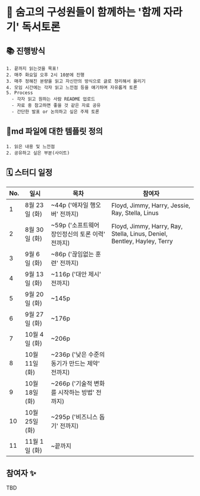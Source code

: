 # 🎉 숨고의 구성원들이 함께하는 '함께 자라기' 독서토론

## 📚 진행방식

```
1. 끝까지 읽는것을 목표!
2. 매주 화요일 오후 2시 10분에 진행
3. 매주 정해진 분량을 읽고 자신만의 방식으로 글로 정리해서 올리기
4. 모임 시간에는 각자 읽고 느낀점 등을 얘기하며 자유롭게 토론
5. Process
  - 각자 읽고 원하는 사람 README 업로드
  - 자료 중 참고하면 좋을 것 같은 자료 공유
  - 간단한 발표 or 논의하고 싶은 주제 토론
```

## 🎈md 파일에 대한 템플릿 정의

```
1. 읽은 내용 및 느낀점
2. 공유하고 싶은 부분(사이트)
```

## 🗓 스터디 일정

| No. | 일시         | 목차                                     | 참여자                                                                             |
|-----|-------------|-----------------------------------------|---------------------------------------------------------------------------------|
| 1   | 8월 23일 (화)  | ~44p ('애자일 행오버' 전까지)               | Floyd, Jimmy, Harry, Jessie, Ray, Stella, Linus                                 |
| 2   | 8월 30일 (화)  | ~59p ('소프트웨어 장인정신의 토론 이력' 전까지) | Floyd, Jimmy, Harry, Ray, Stella, Linus, Deniel, Bentley, Hayley, Terry |
| 3   | 9월 6일 (화)   | ~86p ('끊임없는 훈련' 전까지)               |                                                                                 |
| 4   | 9월 13일 (화)  | ~116p ('대안 제시' 전까지)                 |                                                                                 |
| 5   | 9월 20일 (화)  | ~145p                                  |                                                                                 |
| 6   | 9월 27일 (화)  | ~176p                                  |                                                                                 |
| 7   | 10월 4일 (화)  | ~206p                                  |                                                                                 |
| 8   | 10월 11일 (화) | ~236p ('낮은 수준의 동기가 만드는 제약' 전까지) |                                                                                 |
| 9   | 10월 18일 (화) | ~266p ('기술적 변화를 시작하는 방법' 전까지)   |                                                                                 |
| 10  | 10월 25일 (화) | ~295p ('비즈니스 돕기' 전까지)              |                                                                                 |
| 11  | 11월 1일 (화)  | ~끝까지                                  |                                                                                 |


## 참여자 :sparkles:

TBD
